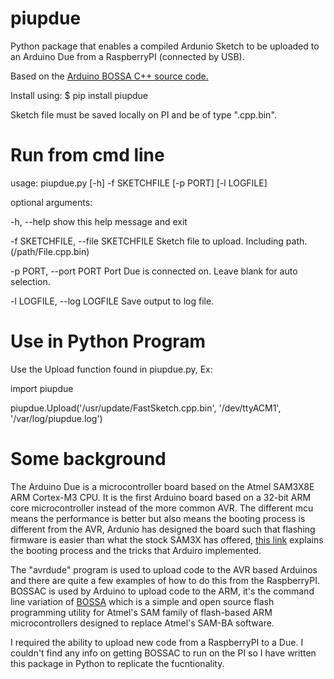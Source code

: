 # piupdue
Python package that enables a compiled Ardunio Sketch to be uploaded to an Arduino Due from a RaspberryPI (connected by USB).

Based on the [Arduino BOSSA C++ source code.](https://github.com/shumatech/BOSSA/tree/arduino/src)

Install using: $ pip install piupdue

Sketch file must be saved locally on PI and be of type ".cpp.bin".

# Run from cmd line

usage: piupdue.py [-h] -f SKETCHFILE [-p PORT] [-l LOGFILE]

optional arguments:

-h, --help            				show this help message and exit

-f SKETCHFILE, --file SKETCHFILE 	Sketch file to upload. Including path. (/path/File.cpp.bin)

-p PORT, --port PORT  				Port Due is connected on. Leave blank for auto selection.

-l LOGFILE, --log LOGFILE			Save output to log file.

# Use in Python Program

Use the Upload function found in piupdue.py, Ex:

import piupdue

piupdue.Upload('/usr/update/FastSketch.cpp.bin', '/dev/ttyACM1', '/var/log/piupdue.log')

# Some background

The Arduino Due is a microcontroller board based on the Atmel SAM3X8E ARM Cortex-M3 CPU. It is the first Arduino board based on a 32-bit ARM core microcontroller instead of the more common AVR. 
The different mcu means the performance is better but also means the booting process is different from the AVR, Ardunio has designed the board such that flashing firmware is easier than what the 
stock SAM3X has offered, [this link](http://playground.arduino.cc/Bootloader/DueBootloaderExplained) explains the booting process and the tricks that Arduiro implemented. 

The "avrdude" program is used to upload code to the AVR based Arduinos and there are quite a few examples of how to do this from the RaspberryPI. BOSSAC is used by Arduino to upload code to the ARM, 
it's the command line variation of [BOSSA](http://www.shumatech.com/web/products/bossa) which is a simple and open source flash programming utility for Atmel's SAM family of flash-based ARM microcontrollers 
designed to replace Atmel's SAM-BA software.

I required the ability to upload new code from a RaspberryPI to a Due. I couldn't find any info on getting BOSSAC to run on the PI so I have written this package in Python to replicate the fucntionality.


